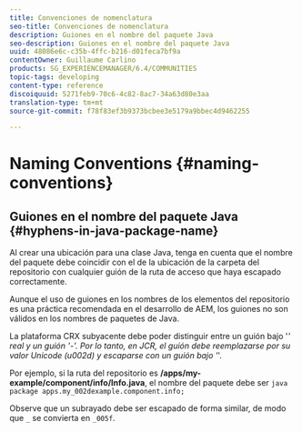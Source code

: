 ```yaml
---
title: Convenciones de nomenclatura
seo-title: Convenciones de nomenclatura
description: Guiones en el nombre del paquete Java
seo-description: Guiones en el nombre del paquete Java
uuid: 48086e6c-c35b-4ffc-b216-d01feca7bf9a
contentOwner: Guillaume Carlino
products: SG_EXPERIENCEMANAGER/6.4/COMMUNITIES
topic-tags: developing
content-type: reference
discoiquuid: 5271feb9-70c6-4c82-8ac7-34a63d80e3aa
translation-type: tm+mt
source-git-commit: f78f83ef3b9373bcbee3e5179a9bbec4d9462255

---
```



# Naming Conventions {#naming-conventions}

## Guiones en el nombre del paquete Java {#hyphens-in-java-package-name}

Al crear una ubicación para una clase Java, tenga en cuenta que el nombre del paquete debe coincidir con el de la ubicación de la carpeta del repositorio con cualquier guión de la ruta de acceso que haya escapado correctamente.

Aunque el uso de guiones en los nombres de los elementos del repositorio es una práctica recomendada en el desarrollo de AEM, los guiones no son válidos en los nombres de paquetes de Java.

La plataforma CRX subyacente debe poder distinguir entre un guión bajo &#39;_&#39; real y un guión &#39;-&#39;. Por lo tanto, en JCR, el guión debe reemplazarse por su valor Unicode (u002d) y escaparse con un guión bajo &#39;_&#39;.

Por ejemplo, si la ruta del repositorio es **/apps/my-example/component/info/Info.java**, el nombre del paquete debe ser `java package apps.my_002dexample.component.info;`

Observe que un subrayado debe ser escapado de forma similar, de modo que `_` se convierta en `_005f`.
